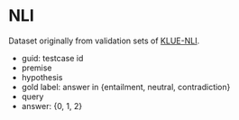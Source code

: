 # NLI

Dataset originally from validation sets of [KLUE-NLI](https://huggingface.co/datasets/klue/viewer/nli/validation).

* guid: testcase id
* premise
* hypothesis
* gold label: answer in {entailment, neutral, contradiction}
* query
* answer: {0, 1, 2}
